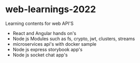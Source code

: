 # web-learnings-2022

Learning contents for web API'S

* React and Angular hands on's
* Node js Modules such as fs, crypto, jwt, clusters, streams
* microservices api's with docker sample
* Node js express storybook app's
* Node js socket chat app's

